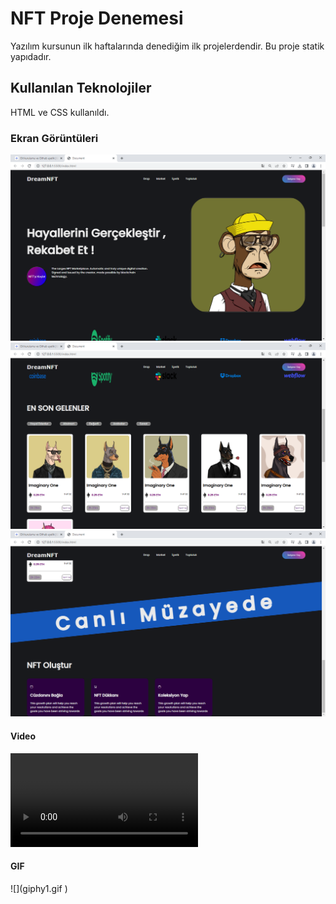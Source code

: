 <h1>NFT Proje Denemesi</h1>

Yazılım kursunun ilk haftalarında denediğim ilk projelerdendir. Bu proje statik yapıdadır.

<h2> Kullanılan Teknolojiler</h2>

HTML ve CSS kullanıldı.


<h3>Ekran Görüntüleri</h3>

![](screen1.png)
![](screen2.png)
![](screen3.png)

<h4> Video </h4>

![](video.mp4)

<h4> GIF </h4>
![](giphy1.gif
)
